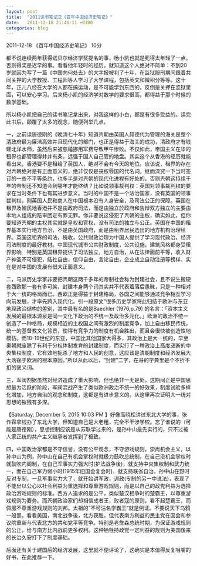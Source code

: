 ```yaml
---
layout: post
title:  "2011读书笔记之《百年中国经济史笔记》"
date:   2011-12-18 21:46:11 +0300
categories: blog
---
```

2011-12-18
《百年中国经济史笔记》 10分

都不说连续两年获得诺贝尔经济学奖提名的事，杨小凯也就是死得太年轻了一点，否则得奖是迟早的事。看看他年轻时的经历，就知道这个人绝对不简单：不到20岁就因为写了一篇《中国向何处去》的大字报被判了十年，在监狱服刑期间跟着共同关押的大学教授、工程师等人学习了大学课程，包括英文和微积分等等。这十年，正儿八经在大学的人都在搞运动，是不可能学到东西的，反倒是关押在监狱里面，可以安心学习。后来杨小凯的经济学对数学的要求很高，都得益于那个时候的数学基础。

所以杨小凯把自己的读书笔记拿出来，对我这样的小白，都是有很多受益的。读完此书后，颠覆了太多的观念，随便列举几点。

一，之前读唐德刚的《晚清七十年》知道兲朝由英国人赫德代为管理的海关是整个清政府最为廉洁高效并且现代化的部门，也正是得益于海关的成功，清政府才有钱建北洋水师，虽然后来被慈禧挪用军费导致甲午惨败。不仅如此，帝国主义在华的租界也都管理得井井有条，远强于国人自己管的地盘。其实这个从香港的经历就能看出来，香港要不是租给了英国人，绝对不会有今天的地位。应该说，租界的存在对兲朝绝对是有正面意义的，绝非仅仅是丧权辱国的代名词。继而深究一下当时签订的一些不平等条约，也多半是对兲朝的现代化进程有好处的，否则兲朝这持续千年的帝制还不知道会到哪年才能终结？比如说领事裁判权：英国对领事裁判权的要求在当时条件下也有其进步意义。当时的中国不是一个法治国家，没有英国的领事裁判权，则英国人民和商人在中国根本没有人身安全，及司法公正的保障。英国在租界及殖民地香港并不是由政府司法，而是由独立於政府和告辩双方独立的主要由本地人组成的陪审团定有罪无罪。你非要说这侵犯了兲朝的主权，确实如此，但你要知道兲朝的主权其实就是皇权和官权，没有司法的独立与公正。英国在中国的租界基本实行地方自治，不是由英国政府，而是由租界居民选出的地方机构治理租界。英国这租界的司法，税收，公共财政治理为中国人提供了学习现代政治，经济司法制度的最好教材。中国现代城市公共财政制度，公共设施，建筑风格都身受租界影响　特别是英国租界提供了司法独立，地方自治，从在法律面前平等，收入财产神圣不可侵犯，结社自由，信仰自由，言论自由，企业成立自动注册等榜样，实在是对中国的发展有很大正面意义。

二，马派历史学家非要把兲朝这两千多年的帝制社会称为封建社会，且不说生搬硬套西欧那一套有多可笑，封建本身两个词其实并不代表着落后愚昧，只是一种相对于大一统的格局而已。西欧正是得益于封建格局，各国之间能够通过竞争相互学习向前发展，才率先跨入现代化。引一段原文“很多历史学家将此归结于欧洲与东亚地理政治结构的差别，其中最有名的是Baechler (1976,p.79) 的名言：「资本主义发展的最根本源泉是同一文化下政治的不统一及政治多元化。」欧洲的政治不统一创造了一种格局，规模相近的主权国之间有激烈的制度竞争，加上自由移民传统，统一的基督教文化背景，使得有竞争力的制度有机会胜出，而且会很快被创造性地模仿。而18-19世纪的东亚，中国比其他国家大得多，其政治上是大一统的，早至秦朝就废除了有利于分权体制发育的封建制度，而实行了一种政治上高度垄断的中央集权制度，它有效地扼杀了地方和人民的创意，这应该是清朝制度和经济发展大大落後于欧洲的根本原因。”所以从此以后，“封建”二字，在哥的字典里是个不折不扣的褒义词。

三，军阀割据虽然对经济造成了重大影响，但也绝非一无是处，这期间正是中国思想最为活跃的阶段，军阀混战产生了类似欧洲政治不统一的好效果，制度试验多样化增加，地方自治的观念和制度，这都是有进步意义的。从这里再次证明大一统对思想的摧残有多深。

【Saturday, December 5, 2015 10:03 PM 】好像高晓松讲过东北大学的事，张作霖拿钱办了东北大学，但知道自己是大老粗，完全不干涉学校。忘了谁说的（可能是唐德刚），思想控制应该是从苏联学过来的，是孙中山最先实行的，只不过被人家正统的共产主义继承者发挥到了极致。

四，中国政治家都是不守信誉，没有公平观念，不守游戏规则，崇尚机会主义，以孙中山为例，孙中山在自己有机会掌权时就极力鼓吹总统制，在自己没机会掌权时就鼓吹内阁制，在自己军事实力强大时(护法战争後)，就支持中央集权制和武力统一，而在自己军力弱小时(1915年旧国会复会时)，就支持联省自治。孙中山在野时反对专制，一旦军事实力大了，就开始讲军政，训政(专制的另一中说法)，表现了不能出以公心以社会利益为重选择和尊重游戏规则，而是以自己的政党利益为选择政治游戏规则的标准。西方人追求的是公平，类似楚汉相争时的楚霸王，以尊重游戏规则为要务。而兲朝政治家们却相信成者王，败者寇的原则，看不起楚霸王，而佩服不尊重游戏规则的刘邦。太祖的“不可沽名学霸王”就是例证。不要说天下乌鸦一般黑，看看美国，南北战争後，北方获胜，但代表南方利益的民主党在国会和参议院重新与代表北方的共和党平等竞争。特别是老詹森总统时期，为保证游戏规则的公正，给与南方比内战前更多权利。这种牺牲持政党一定利益的规则为美国後来的长治久安打下了制度基础。

后面还有关于建国后的经济发展，这里就不便评论了，这确实是本值得反复咀嚼的好书，在此推荐一下。
